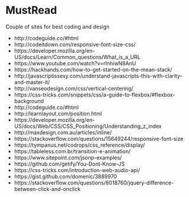 # MustRead
Couple of sites for best coding and design

<ul>
	<li>http://codeguide.co/#html</li>
	<li>http://codeitdown.com/responsive-font-size-css/</li>
	<li>https://developer.mozilla.org/en-US/docs/Learn/Common_questions/What_is_a_URL</li>
	<li>https://www.youtube.com/watch?v=rlnhiwN8AnU</li>
	<li>https://hackhands.com/how-to-get-started-on-the-mean-stack/</li>
	<li>http://javascriptissexy.com/understand-javascripts-this-with-clarity-and-master-it/</li>
	<li>http://vanseodesign.com/css/vertical-centering/</li>
	<li>https://css-tricks.com/snippets/css/a-guide-to-flexbox/#flexbox-background</li>
	<li>http://codeguide.co/#html</li>
	<li>http://learnlayout.com/position.html</li>
	<li>https://developer.mozilla.org/en-US/docs/Web/CSS/CSS_Positioning/Understanding_z_index</li>
	<li>http://maxdesign.com.au/articles/inline/</li>
	<li>https://stackoverflow.com/questions/15649244/responsive-font-size</li>
	<li>https://tympanus.net/codrops/css_reference/display/</li>
	<li>https://tableless.com.br/transition-e-animation/</li>
	<li>https://www.sitepoint.com/jsonp-examples/</li>
	<li>https://github.com/getify/You-Dont-Know-JS</li>
	<li>https://css-tricks.com/introduction-web-audio-api/</li>
	<li>https://gist.github.com/domenic/3889970</li>
	<li>https://stackoverflow.com/questions/8018760/jquery-difference-between-click-and-onclick</li>
</ul>
